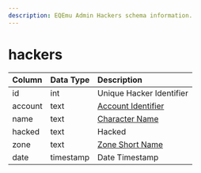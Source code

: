 ```yaml
---
description: EQEmu Admin Hackers schema information.
---
```


# hackers

| Column | Data Type | Description |
| :--- | :--- | :--- |
| id | int | Unique Hacker Identifier |
| account | text | [Account Identifier](../account/account.md) |
| name | text | [Character Name](../characters/character_data.md) |
| hacked | text | Hacked |
| zone | text | [Zone Short Name](https://eqemu.gitbook.io/server/categories/reference-lists/zones) |
| date | timestamp | Date Timestamp |


